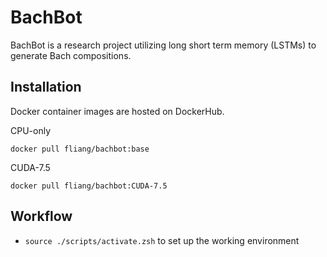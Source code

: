 # BachBot
BachBot is a research project utilizing long short term memory (LSTMs)
to generate Bach compositions.

## Installation

Docker container images are hosted on DockerHub.

CPU-only
```
docker pull fliang/bachbot:base
```

CUDA-7.5
```
docker pull fliang/bachbot:CUDA-7.5
```

## Workflow

* `source ./scripts/activate.zsh` to set up the working environment
